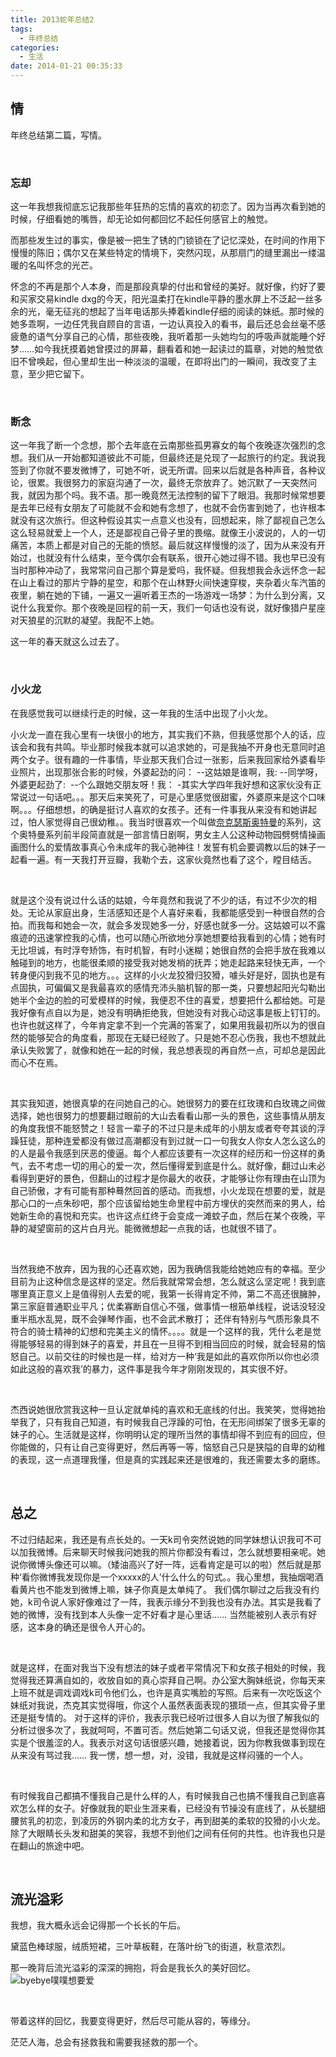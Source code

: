 ```yaml
---
title: 2013蛇年总结2
tags:
  - 年终总结
categories:
  - 生活
date: 2014-01-21 00:35:33
---
```

## **情**
年终总结第二篇，写情。

<br>

### **忘却**

这一年我想我彻底忘记我那些年狂热的忘情的喜欢的初恋了。因为当再次看到她的时候，仔细看她的嘴唇，却无论如何都回忆不起任何感官上的触觉。


而那些发生过的事实，像是被一把生了锈的门锁锁在了记忆深处，在时间的作用下慢慢的陈旧；偶尔又在某些特定的情境下，突然闪现，从那扇门的缝里漏出一缕温暖的名叫怀念的光芒。


<!--more-->
怀念的不再是那个人本身，而是那段真挚的付出和曾经的美好。就好像，约好了要和买家交易kindle dxg的今天，阳光温柔打在kindle平静的墨水屏上不泛起一丝多余的光，毫无征兆的想起了当年电话那头捧着kindle仔细的阅读的妹纸。那时候的她多乖啊，一边任凭我自顾自的言语，一边认真投入的看书，最后还总会丝毫不感疲惫的语气分享自己的心情，那些夜晚，我听着那一头她均匀的呼吸声就能睡个好梦……如今我抚摸着她曾摸过的屏幕，翻看着和她一起读过的篇章，对她的触觉依旧不曾唤起，但心里却生出一种淡淡的温暖，在即将出门的一瞬间，我改变了主意，至少把它留下。

<br>

### **断念**

这一年我了断一个念想，那个去年底在云南那些孤男寡女的每个夜晚逐次强烈的念想。我们从一开始都知道彼此不可能，但最终还是兑现了一起旅行的约定。我说我签到了你就不要发微博了，可她不听，说无所谓。回来以后就是各种声音，各种议论，很累。我很努力的家庭沟通了一次，最终无奈放弃了。她沉默了一天突然问我，就因为那个吗。我不语。那一晚竟然无法控制的留下了眼泪。我那时候常想要是去年已经有女朋友了可能就不会和她有念想了，也就不会伤害到她了，也许根本就没有这次旅行。但这种假设其实一点意义也没有，回想起来，除了鄙视自己怎么这么轻易就爱上一个人，还是鄙视自己骨子里的畏缩。就像王小波说的，人的一切痛苦，本质上都是对自己的无能的愤怒。最后就这样慢慢的淡了，因为从来没有开始过，也就没有什么结束，至今偶尔会有联系，很开心她过得不错。我也早已没有当时那种冲动了，我常常问自己那个算是爱吗，我怀疑。但我想我会永远怀念一起在山上看过的那片宁静的星空，和那个在山林野火间快速穿梭，夹杂着火车汽笛的夜里，躺在她的下铺，一遍又一遍听着王杰的一场游戏一场梦：为什么到分离，又说什么我爱你。那个夜晚是回程的前一天，我们一句话也没有说，就好像猎户星座对天狼星的沉默的凝望。我配不上她。


这一年的春天就这么过去了。

<br>

### **小火龙**

在我感觉我可以继续行走的时候，这一年我的生活中出现了小火龙。


小火龙一直在我心里有一块很小的地方，其实我们不熟，但我感觉那个人的话，应该会和我有共鸣。毕业那时候我本就可以追求她的，可是我抽不开身也无意同时追两个女子。很有趣的一件事情，毕业那天我们合过一张影，后来我回家给外婆看毕业照片，出现那张合影的时候，外婆起劲的问： --这姑娘是谁啊，我: --同学呀，外婆更起劲了: &nbsp;--个么跟她交朋友呀！我： -其实大学四年我好想和这家伙没有正常说过一句话吧。。。那天后来笑死了，可是心里感觉很甜蜜，外婆原来是这个口味啊。。。仔细想想，的确是挺讨人喜欢的女孩子。还有一件事我从来没有和她讲起过，怕人家觉得自己很幼稚。。我当时很喜欢一个叫做[奈克瑟斯奥特曼](http://www.youku.com/show_page/id_zf264263261ad11e0bea1.html)的系列，这个奥特曼系列前半段简直就是一部言情日剧啊，男女主人公这种动物园劈劈情操画画图什么的爱情故事真心令未成年的我心驰神往！发誓有机会要调教以后的妹子一起看一遍。有一天我打开豆瓣，我勒个去，这家伙竟然也看了这个，瞠目结舌。 

<br>

就是这个没有说过什么话的姑娘，今年竟然和我说了不少的话，有过不少次的相处。无论从家庭出身，生活感知还是个人喜好来看，我都能感受到一种很自然的合拍。而我每和她会一次，就会多发现她多一分，好感也就多一分。这姑娘可以不露痕迹的迅速掌控我的心情，也可以随心所欲地分享她想要给我看到的心情；她有时无比坦诚，有时浮夸矫饰，有时机智，有时小迷糊；她很自然的会把手放在我难以触碰到的地方，也能很柔顺的接受我对她发梢的抚弄；她走起路来轻快无声，一个转身便闪到我不见的地方。。。这样的小火龙狡猾归狡猾，噱头好是好，固执也是有点固执，可偏偏又是我最喜欢的感情充沛头脑机智的那一类，只要想起阳光勾勒出她半个金边的脸的可爱模样的时候，我便忍不住的喜爱，想要把什么都给她。可是我好像有点自以为是，她没有明确拒绝我，但她没有对我心动这事是板上钉钉的。也许也就这样了，今年肯定拿不到一个完满的答案了，如果用我最初所以为的很自然的能够契合的角度看，那现在无疑已经败了。只是她不忍心伤我，我也不想就此承认失败罢了，就像和她在一起的时候，我总想表现的再自然一点，可却总是因此而心不在焉。 

<br>

其实我知道，她很真挚的在问她自己的心。她很努力的要在红玫瑰和白玫瑰之间做选择，她也很努力的想要翻过眼前的大山去看看山那一头的景色，这些事情从朋友的角度我恨不能怒赞之！轻言一辈子的不过只是未成年的小朋友或者夸夸其谈的浮躁狂徒，那种连爱都没有做过高潮都没有到过就一口一句我女人你女人怎么这么的的人是最令我感到厌恶的傻逼。每个人都应该要有一次这样的经历和一份这样的勇气，去不考虑一切的用心的爱一次，然后懂得爱到底是什么。就好像，翻过山未必看得到更好的景色，但翻山的过程才是你最大的收获，才能够让你有理由在山顶为自己骄傲，才有可能有那种蓦然回首的感动。而我想，小火龙现在想要的爱，就是那心口的一点朱砂吧，那个应该留给她生命里程中前方埋伏的突然而来的男人，给她新生命的喜悦和充实。也许这点红终于会变成一滩蚊子血，然后在某个夜晚，平静的凝望窗前的这片白月光。能微微想起一点我的话，也就很不错了。 

<br>

当然我绝不放弃，因为我的心还喜欢她，因为我确信我能给她她应有的幸福。至少目前为止这种信念是这样的坚定。然后我就常常会想，怎么就这么坚定呢！我到底哪里真正意义上是值得别人去爱的呢，我第一长得肯定不帅，第二不高还很臃肿，第三家庭普通职业平凡；优柔寡断自信心不强，做事情一根筋单线程，说话没轻没重半瓶水乱晃，既不会弹琴作画，也不会武术散打； 还伴有特别与气质形象具不符合的骑士精神的幻想和完美主义的情怀。。。。就是一个这样的我，凭什么老是觉得能够轻易的得到妹子的喜爱，并且在一旦得不到相当回应的时候，就会轻易的恼怒自己。以前交往的时候也是一样，给对方一种‘我是如此的喜欢你所以你也必须如此这般的喜欢我’的暴力，这件事是我今年才刚刚发现的，其实很不好。 

<br>

杰西说她很欣赏我这种一旦认定就单纯的喜欢和无底线的付出。我笑笑，觉得她抬举我了，只有我自己知道，有时候我自己浮躁的可怕，在无形间绑架了很多无辜的妹子的心。生活就是这样，你明明认定的理所当然的事情却得不到应有的回应，但你能做的，只有让自己变得更好，然后再等一等，恼怒自己只是狭隘的自卑的幼稚的表现，这一点道理我懂，但是真的实践起来还是很难的，我还需要太多的磨练。

<br>

## **总之**

不过归结起来，我还是有点长处的。一天k司令突然说她的同学妹想认识我可不可以加我微博。后来聊天时候我问她我的照片你都没有看过，怎么就想要相亲呢。她说你微博头像还可以嘛。（矮油高兴了好一阵，远看肯定是可以的啦）然后就是那种‘看你微博我发现你是一个xxxxx的人’什么什么的句式。。我心里想，我抽烟喝酒看黄片也不能发到微博上嘛，妹子你真是太单纯了。 我们偶尔聊过之后我没有约她，k司令说人家好像难过了一阵，我表示缘分不到我也没有办法。其实是我看了她的微博，没有找到本人头像一定不好看才是心里话…… 当然能被别人表示有好感，这本身的确还是很令人开心的。

<br>

就是这样，在面对我当下没有想法的妹子或者平常情况下和女孩子相处的时候，我觉得我还算满自如的，收放自如的真心崇拜自己啊。办公室大胸妹纸说，你每天来上班不就是调戏调戏k司令他们么，也许是真实嘴脸的写照。后来有一次吃饭这个妹纸对我说，杰克其实觉得哦，你这个人虽然表面表现的猥琐一点，但其实骨子里还是挺专情的。 对于这样的评价，我表示我已经听过很多人自以为很了解我似的分析过很多次了，我就呵呵，不置可否。然后她第二句话又说，但我还是觉得你其实是个很羞涩的人。我表示对这句话很感兴趣，她接着说，因为你教我做事到现在从来没有骂过我…… 我一愣，想一想，对，没错，我就是这样闷骚的一个人。

<br>

有时候我自己都搞不懂我自己是什么样的人，有时候我自己也搞不懂我自己到底喜欢怎么样的女子。好像就我的职业生涯来看，已经没有节操没有底线了，从长腿细腰贫乳的初恋，到凌厉的外钢内柔的北方女子，再到甜美的柔软的狡猾的小火龙。除了大眼睛长头发和甜美的笑容，我想不到他们之间有任何的共性。也许我也只是在翻山的旅途中吧。

<br>

## **流光溢彩**

我想，我大概永远会记得那一个长长的午后。

黛蓝色棒球服，绒质短裙，三叶草板鞋，在落叶纷飞的街道，秋意浓烈。


那一晚背后流光溢彩的深深的拥抱，将会是我长久的美好回忆。
![byebye噗噗想要爱](http://7xr6h2.com1.z0.glb.clouddn.com/colorful%20pupu.png)

<br>

带着这样的回忆，我要变得更好，然后尽可能从容的，等缘分。 

茫茫人海，总会有拯救我和需要我拯救的那一个。 